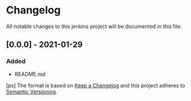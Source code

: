# Changelog
All notable changes to this jenkins project will be documented in this file.

## [0.0.0] - 2021-01-29
### Added
- README.md

[ps]
The format is based on [Keep a Changelog](http://keepachangelog.com/en/1.0.0/)
and this project adheres to [Semantic Versioning](http://semver.org/spec/v2.0.0.html).